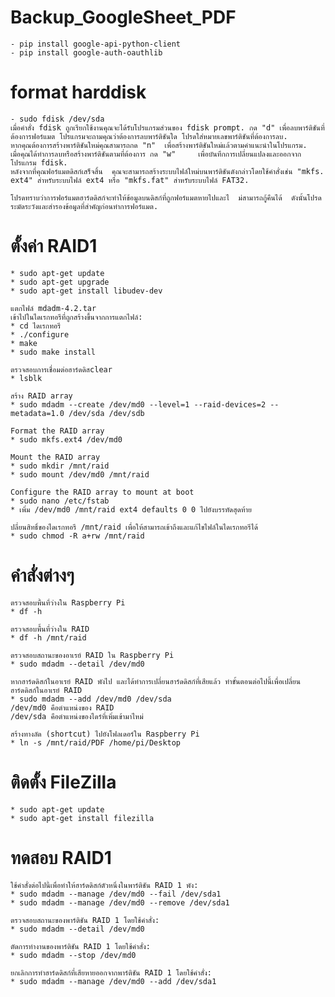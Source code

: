 # Backup_GoogleSheet_PDF
    - pip install google-api-python-client
    - pip install google-auth-oauthlib

# format harddisk
    - sudo fdisk /dev/sda
    เมื่อคำสั่ง fdisk ถูกเรียกใช้งานคุณจะได้รับโปรแกรมส่วนของ fdisk prompt. กด "d" เพื่อลบพาร์ติชันที่ต้องการฟอร์แมต โปรแกรมจะถามคุณว่าต้องการลบพาร์ติชันใด โปรดใส่หมายเลขพาร์ติชันที่ต้องการลบ.
    หากคุณต้องการสร้างพาร์ติชันใหม่คุณสามารถกด "n"  เพื่อสร้างพาร์ติชันใหม่แล้วตามคำแนะนำในโปรแกรม.
    เมื่อคุณได้ทำการลบหรือสร้างพาร์ติชันตามที่ต้องการ กด "w"     เพื่อบันทึกการเปลี่ยนแปลงและออกจากโปรแกรม fdisk.
    หลังจากที่คุณฟอร์แมตดิสก์เสร็จสิ้น  คุณจะสามารถสร้างระบบไฟล์ใหม่บนพาร์ติชันดังกล่าวโดยใช้คำสั่งเช่น "mkfs. ext4" สำหรับระบบไฟล์ ext4 หรือ "mkfs.fat" สำหรับระบบไฟล์ FAT32.

    โปรดทราบว่าการฟอร์แมตฮาร์ดดิสก์จะทำให้ข้อมูลบนดิสก์ที่ถูกฟอร์แมตหายไปและไ  ม่สามารถกู้คืนได้  ดังนั้นโปรดระมัดระวังและสำรองข้อมูลที่สำคัญก่อนทำการฟอร์แมต.

# ตั้งค่า RAID1
    * sudo apt-get update
    * sudo apt-get upgrade
    * sudo apt-get install libudev-dev

    แตกไฟล์ mdadm-4.2.tar
    เข้าไปในไดเรกทอรีที่ถูกสร้างขึ้นจากการแตกไฟล์:
    * cd ไดเรกทอรี
    * ./configure
    * make
    * sudo make install

    ตรวจสอบการเชื่อมต่อฮาร์ดดิสclear
    * lsblk

    สร้าง RAID array
    * sudo mdadm --create /dev/md0 --level=1 --raid-devices=2 --metadata=1.0 /dev/sda /dev/sdb

    Format the RAID array
    * sudo mkfs.ext4 /dev/md0

    Mount the RAID array
    * sudo mkdir /mnt/raid
    * sudo mount /dev/md0 /mnt/raid

    Configure the RAID array to mount at boot
    * sudo nano /etc/fstab      
    * เพิ่ม /dev/md0 /mnt/raid ext4 defaults 0 0 ไปยังบรรทัดสุดท้าย

    ปลี่ยนสิทธิ์ของไดเรกทอรี /mnt/raid เพื่อให้สามารถเข้าถึงและแก้ไขไฟล์ในไดเรกทอรีได้ 
    * sudo chmod -R a+rw /mnt/raid

# คำสั่งต่างๆ
    ตรวจสอบพื้นที่ว่างใน Raspberry Pi
    * df -h

    ตรวจสอบพื้นที่ว่างใน RAID
    * df -h /mnt/raid

    ตรวจสอบสถานะของอาเรย์ RAID ใน Raspberry Pi 
    * sudo mdadm --detail /dev/md0

    หากฮาร์ดดิสก์ในอาเรย์ RAID พังไป และได้ทำการเปลี่ยนฮาร์ดดิสก์ที่เสียแล้ว ทำขั้นตอนต่อไปนี้เพื่อเปลี่ยนฮาร์ดดิสก์ในอาเรย์ RAID
    * sudo mdadm --add /dev/md0 /dev/sda
    /dev/md0 คือตำแหน่งของ RAID 
    /dev/sda คือตำแหน่งของไดร์ที่เพิ่มเข้ามาไหม่

    สร้างทางลัด (shortcut) ไปยังโฟลเดอร์ใน Raspberry Pi
    * ln -s /mnt/raid/PDF /home/pi/Desktop

# ติดตั้ง FileZilla 
    * sudo apt-get update
    * sudo apt-get install filezilla

# ทดสอบ RAID1
    ใช้คำสั่งต่อไปนี้เพื่อทำให้ฮาร์ดดิสก์ตัวหนึ่งในพาร์ติชัน RAID 1 พัง:
    * sudo mdadm --manage /dev/md0 --fail /dev/sda1
    * sudo mdadm --manage /dev/md0 --remove /dev/sda1

    ตรวจสอบสถานะของพาร์ติชัน RAID 1 โดยใช้คำสั่ง:
    * sudo mdadm --detail /dev/md0

    ตัดการทำงานของพาร์ติชัน RAID 1 โดยใช้คำสั่ง:
    * sudo mdadm --stop /dev/md0

    ยกเลิกการทำฮาร์ดดิสก์ที่เสียหายออกจากพาร์ติชัน RAID 1 โดยใช้คำสั่ง:
    * sudo mdadm --manage /dev/md0 --add /dev/sda1
